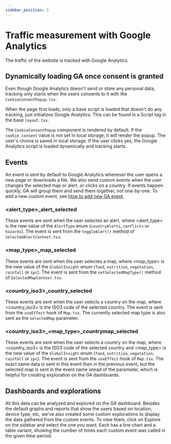 ```yaml
---
sidebar_position: 5
---
```


# Traffic measurement with Google Analytics

The traffic of the website is tracked with Google Analytics.

## Dynamically loading GA once consent is granted

Even though Google Analytics doesn't send or store any personal data, tracking only starts when the users consents to it with the `CookieConsentPopup.tsx`.

When the page first loads, only a base script is loaded that doesn't do any tracking, just initializes Google Analytics. This can be found in a Script tag in the base `layout.tsx`.

The `CookieConsentPopup` component is rendered by default. If the `cookie_consent` value is not set in local storage, it will render the popup. The user's choice is saved in local storage. If the user clicks yes, the Google Analytics script is loaded dynamically and tracking starts.

## Events

An event is sent by default to Google Analytics whenever the user opens a new page or downloads a file. We also send custom events when the user changes the selected map or alert, or clicks on a country. If events happen quickly, GA will group them and send them together, not one-by-one. To add a new custom event, see [How to add new GA event](/docs/how_to/how_to_add_ga_event).

### \<alert_type>_alert_selected

These events are sent when the user selectes an alert, where \<alert_type> is the new value of the `AlertType` enum (`countryAlerts`, `conflicts` or `hazards`). The event is sent from the `toggleAlert()` method of `SelectedAlertContext.tsx`.

### \<map_type>_map_selected

These events are sent when the user selectes a map, where \<map_type> is the new value of the `GlobalInsight` enum (`food`, `nutrition`, `vegetation`, `rainfall` or `ipc`). The event is sent from the `setSelectedMapType()` method of `SelectedMapContext.tsx`.

### \<country_iso3>_country_selected
These events are sent when the user selects a country on the map, where \<country_iso3> is the ISO3 code of the selected country. The event is sent from the `useEffect` hook of `Map.tsx`. The currently selected map type is also sent as the `selectedMap` parameter.

### \<country_iso3>_\<map_type>_countrymap_selected
These events are sent when the user selects a country on the map, where \<country_iso3> is the ISO3 code of the selected country and \<map_type> is the new value of the `GlobalInsight` enum (`food`, `nutrition`, `vegetation`, `rainfall` or `ipc`). The event is sent from the `useEffect` hook of `Map.tsx`. The exact same data is sent in this event then in the previous event, but the selected map is sent in the event name istead of the parameter, which is helpful for creating exploration on the GA dashboards.

## Dashboards and explorations

All this data can be analyzed and explored on the GA dashboard. Besides the default graphs and reports that show the users based on location, device type, etc, we've also created some custom explorations to display the data gathered from the custom events. To view them, click on Explore on the sidebar and select the one you want. Each has a line chart and a table variant, showing the number of times each custom event was called in the given time-period.